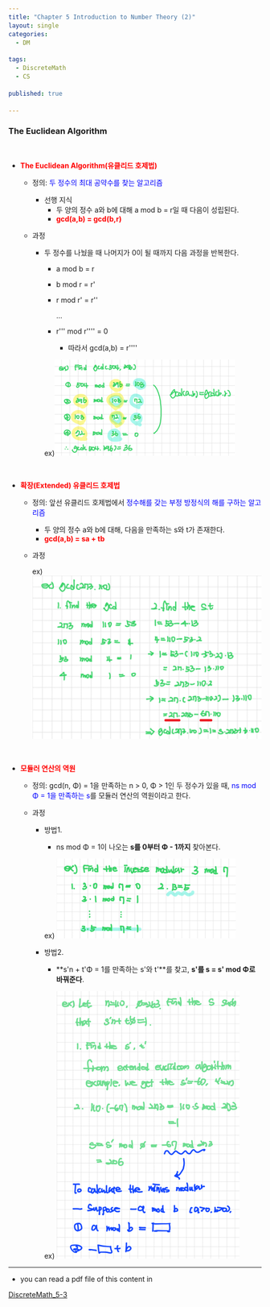 ```yaml
---
title: "Chapter 5 Introduction to Number Theory (2)"
layout: single
categories:
  - DM

tags:
  - DiscreteMath
  - CS

published: true

---
```


### The Euclidean Algorithm

<br>

- <span style = "color:red">**The Euclidean Algorithm(유클리드 호제법)**</span>

  - 정의: <span style = "color:blue">두 정수의 최대 공약수를 찾는 알고리즘</span>

    - 선행 지식
      - 두 양의 정수 a와 b에 대해 a mod b = r일 때 다음이 성립된다.
      - <span style = "color:red">**gcd(a,b) = gcd(b,r)**</span>

  - 과정

    - 두 정수를 나눴을 때 나머지가 0이 될 때까지 다음 과정을 반복한다.

      - a mod b = r

      - b mod r = r'

      - r mod r' = r''

        ...

      - r''' mod r'''' = 0

        - 따라서 gcd(a,b) = r''''

      ex)![image-20221226223211691](/assets/images/2022-12-20-DM5-3/image-20221226223211691.png)


<br>

- <span style = "color:red">**확장(Extended) 유클리드 호제법**</span>

  - 정의: 앞선 유클리드 호제법에서 <span style ="color:blue">정수해를 갖는 부정 방정식의 해를 구하는 알고리즘</span> 

    - 두 양의 정수 a와 b에 대해, 다음을 만족하는 s와 t가 존재한다.
    - <span style = "color:Red">**gcd(a,b) = sa + tb**</span>

  - 과정

    ex)![image-20221226223838307](/assets/images/2022-12-20-DM5-3/image-20221226223838307.png)

<br>

- <span style = "color:Red">**모듈러 연산의 역원**</span>

  - 정의: gcd(n, Φ) = 1을 만족하는 n > 0, Φ > 1인 두 정수가 있을 때, <span style = "color:blue">ns mod Φ = 1을 만족하는 s</span>를 모듈러 연산의 역원이라고 한다.

  - 과정

    - 방법1.

      - ns mod Φ = 1이 나오는 **s를 0부터 Φ - 1까지** 찾아본다.

      ex) ![image-20221226224255106](/assets/images/2022-12-20-DM5-3/image-20221226224255106.png)

    - 방법2.

      - **s'n + t'Φ = 1를 만족하는 s'와 t'**를 찾고, **s'를 s = s' mod Φ로 바꿔준다**.

      ex) ![image-20221226224434597](/assets/images/2022-12-20-DM5-3/image-20221226224434597.png)


---

- you can read a pdf file of this content in 

[DiscreteMath_5-3](https://github.com/maloveforme/maloveforme.github.io/tree/master/summary/DM)
